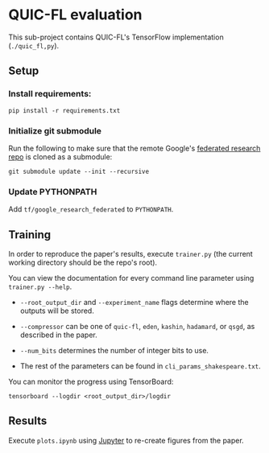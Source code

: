 # QUIC-FL evaluation

This sub-project contains QUIC-FL's TensorFlow implementation  (`./quic_fl,py`).

## Setup

### Install requirements:

```setup
pip install -r requirements.txt
```

### Initialize git submodule

Run the following to make sure that the remote Google's [federated research repo](https://github.com/google-research/federated)
is cloned as a submodule:

```setup
git submodule update --init --recursive
```



### Update PYTHONPATH

Add `tf/google_research_federated` to `PYTHONPATH`.

## Training

In order to reproduce the paper's results, execute `trainer.py` (the current working directory should be the repo's root).

You can view the documentation for every command line parameter using `trainer.py --help`.

* `--root_output_dir` and `--experiment_name` flags determine where the outputs will be stored. 

* `--compressor` can be one of `quic-fl`, `eden`, `kashin`, `hadamard`, or `qsgd`, as described in the paper.

* `--num_bits` determines the number of integer bits to use.

* The rest of the parameters can be found in `cli_params_shakespeare.txt`.

You can monitor the progress using TensorBoard:

```setup
tensorboard --logdir <root_output_dir>/logdir
```

## Results

Execute `plots.ipynb` using [Jupyter](https://jupyter.org/) to re-create figures from the paper.